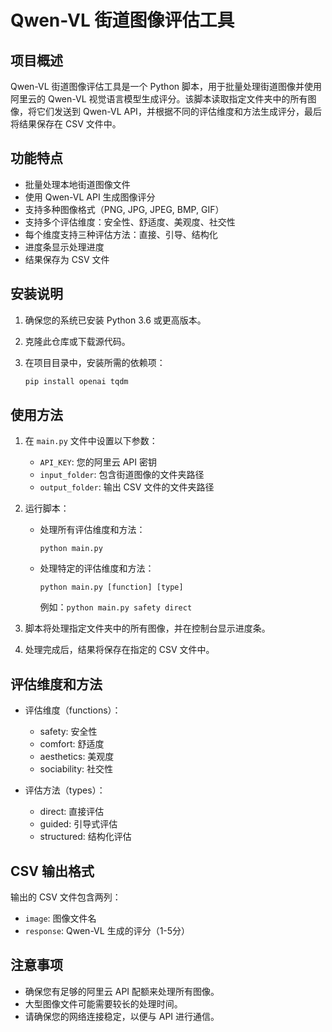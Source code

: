 # Qwen-VL 街道图像评估工具

## 项目概述

Qwen-VL 街道图像评估工具是一个 Python 脚本，用于批量处理街道图像并使用阿里云的 Qwen-VL 视觉语言模型生成评分。该脚本读取指定文件夹中的所有图像，将它们发送到 Qwen-VL API，并根据不同的评估维度和方法生成评分，最后将结果保存在 CSV 文件中。

## 功能特点

- 批量处理本地街道图像文件
- 使用 Qwen-VL API 生成图像评分
- 支持多种图像格式（PNG, JPG, JPEG, BMP, GIF）
- 支持多个评估维度：安全性、舒适度、美观度、社交性
- 每个维度支持三种评估方法：直接、引导、结构化
- 进度条显示处理进度
- 结果保存为 CSV 文件

## 安装说明

1. 确保您的系统已安装 Python 3.6 或更高版本。

2. 克隆此仓库或下载源代码。

3. 在项目目录中，安装所需的依赖项：

   ```bash
   pip install openai tqdm
   ```

## 使用方法

1. 在 `main.py` 文件中设置以下参数：
   - `API_KEY`: 您的阿里云 API 密钥
   - `input_folder`: 包含街道图像的文件夹路径
   - `output_folder`: 输出 CSV 文件的文件夹路径

2. 运行脚本：
   - 处理所有评估维度和方法：
     ```
     python main.py
     ```
   - 处理特定的评估维度和方法：
     ```
     python main.py [function] [type]
     ```
     例如：`python main.py safety direct`

3. 脚本将处理指定文件夹中的所有图像，并在控制台显示进度条。

4. 处理完成后，结果将保存在指定的 CSV 文件中。

## 评估维度和方法

- 评估维度（functions）：
  - safety: 安全性
  - comfort: 舒适度
  - aesthetics: 美观度
  - sociability: 社交性

- 评估方法（types）：
  - direct: 直接评估
  - guided: 引导式评估
  - structured: 结构化评估

## CSV 输出格式

输出的 CSV 文件包含两列：
- `image`: 图像文件名
- `response`: Qwen-VL 生成的评分（1-5分）

## 注意事项

- 确保您有足够的阿里云 API 配额来处理所有图像。
- 大型图像文件可能需要较长的处理时间。
- 请确保您的网络连接稳定，以便与 API 进行通信。
